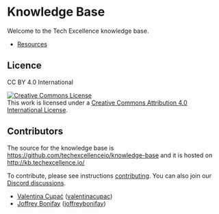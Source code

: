 # Knowledge Base

Welcome to the Tech Excellence knowledge base.

- [Resources](resources.md)


## Licence

CC BY 4.0 International

<a rel="license" href="http://creativecommons.org/licenses/by/4.0/"><img alt="Creative Commons License" style="border-width:0" src="https://i.creativecommons.org/l/by/4.0/88x31.png" /></a><br />This work is licensed under a <a rel="license" href="http://creativecommons.org/licenses/by/4.0/">Creative Commons Attribution 4.0 International License</a>.

## Contributors

The source for the knowledge base is https://github.com/techexcellenceio/knowledge-base and it is hosted on http://kb.techexcellence.io/

To contribute, please see instructions [contributing](CONTRIBUTING.md). You can also join our [Discord discussions](https://discord.gg/9b4dWYdHqS).

- [Valentina Cupać](https://www.linkedin.com/in/valentinacupac/) ([valentinacupac](https://github.com/valentinacupac))
- [Joffrey Bonifay](https://www.linkedin.com/in/joffrey-bonifay/) ([joffreybonifay](https://github.com/JBonifay))
